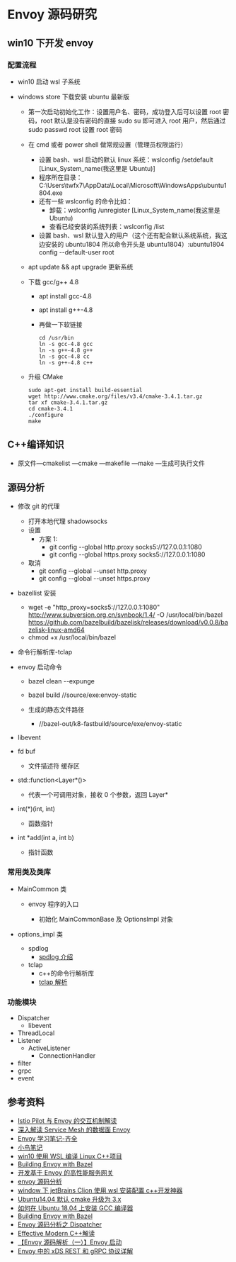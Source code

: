 # Envoy 源码研究

## win10 下开发 envoy

### 配置流程

- win10 启动 wsl 子系统
- windows store 下载安装 ubuntu 最新版

  - 第一次启动初始化工作：设置用户名、密码，成功登入后可以设置 root 密码，root 默认是没有密码的直接 sudo su 即可进入 root 用户，然后通过 sudo passwd root 设置 root 密码
  - 在 cmd 或者 power shell 做常规设置（管理员权限运行）

    - 设置 bash、wsl 启动的默认 linux 系统：wslconfig /setdefault [Linux_System_name(我这里是 Ubuntu)]
    - 程序所在目录：C:\Users\twfx7\AppData\Local\Microsoft\WindowsApps\ubuntu1804.exe
    - 还有一些 wslconfig 的命令比如：
      - 卸载：wslconfig /unregister [Linux_System_name(我这里是 Ubuntu)
      - 查看已经安装的系统列表：wslconfig /list
    - 设置 bash、wsl 默认登入的用户（这个还有配合默认系统系统，我这边安装的 ubuntu1804 所以命令开头是 ubuntu1804）:ubuntu1804 config --default-user root

  - apt update && apt upgrade 更新系统
  - 下载 gcc/g++ 4.8

    - apt install gcc-4.8
    - apt install g++-4.8
    - 再做一下软链接

      ```软链接
      cd /usr/bin
      ln -s gcc-4.8 gcc
      ln -s g++-4.8 g++
      ln -s gcc-4.8 cc
      ln -s g++-4.8 c++
      ```

  - 升级 CMake

    ```升级CMake
    sudo apt-get install build-essential
    wget http://www.cmake.org/files/v3.4/cmake-3.4.1.tar.gz
    tar xf cmake-3.4.1.tar.gz
    cd cmake-3.4.1
    ./configure
    make
    ```

## C++编译知识

- 原文件—cmakelist —cmake —makefile —make —生成可执行文件

## 源码分析

- 修改 git 的代理

  - 打开本地代理 shadowsocks
  - 设置
    - 方案 1:
      - git config --global http.proxy socks5://127.0.0.1:1080
      - git config --global https.proxy socks5://127.0.0.1:1080
  - 取消
    - git config --global --unset http.proxy
    - git config --global --unset https.proxy

- bazellist 安装

  - wget -e "http_proxy=socks5://127.0.0.1:1080" http://www.subversion.org.cn/svnbook/1.4/ -O /usr/local/bin/bazel https://github.com/bazelbuild/bazelisk/releases/download/v0.0.8/bazelisk-linux-amd64
  - chmod +x /usr/local/bin/bazel

- 命令行解析库-tclap

- envoy 启动命令

  - bazel clean --expunge

  - bazel build //source/exe:envoy-static

  - 生成的静态文件路径
    - //bazel-out/k8-fastbuild/source/exe/envoy-static

- libevent

- fd buf

  - 文件描述符 缓存区

- std::function<Layer\*()>

  - 代表一个可调用对象，接收 0 个参数，返回 Layer\*

- int(\*)(int, int)

  - 函数指针

- int \*add(int a, int b)

  - 指针函数

### 常用类及类库

- MainCommon 类

  - envoy 程序的入口

    - 初始化 MainCommonBase 及 OptionsImpl 对象

- options_impl 类
  - spdlog
    - [spdlog 介绍](https://visualgmq.github.io/2019/08/09/%E5%8D%81%E5%88%86%E5%A5%BD%E7%94%A8%E7%9A%84spdlog%E6%97%A5%E5%BF%97%E5%BA%93/)
  - tclap
    - c++的命令行解析库
    - [tclap 解析](http://tclap.sourceforge.net/)

### 功能模块

- Dispatcher
  - libevent
- ThreadLocal
- Listener
  - ActiveListener
    - ConnectionHandler
- filter
- grpc
- event

## 参考资料

- [Istio Pilot 与 Envoy 的交互机制解读](https://blog.gmem.cc/interaction-between-istio-pilot-and-envoy)
- [深入解读 Service Mesh 的数据面 Envoy](https://sq.163yun.com/blog/article/213361303062011904?utm_source=tuicool&utm_medium=referral)
- [Envoy 学习笔记-齐全](https://blog.gmem.cc/envoy-study-note)
- [小鸟笔记](https://www.lijiaocn.com/soft/envoy/)
- [win10 使用 WSL 编译 Linux C++项目](https://cloud.tencent.com/developer/article/1360467)
- [Building Envoy with Bazel](https://github.com/envoyproxy/envoy/blob/master/bazel/README.md#installing-bazelisk-as-bazel)
- [开发基于 Envoy 的高性能服务网关](http://wweir.cc/post/%E5%BC%80%E5%8F%91%E5%9F%BA%E4%BA%8E-envoy-%E7%9A%84%E9%AB%98%E6%80%A7%E8%83%BD%E6%9C%8D%E5%8A%A1%E7%BD%91%E5%85%B3/)
- [envoy 源码分析](https://www.cnblogs.com/mathli/tag/envoy%E6%BA%90%E7%A0%81%E5%88%86%E6%9E%90/)
- [window 下 jetBrains Clion 使用 wsl 安装配置 c++开发神器](https://blog.csdn.net/u010606602/article/details/80782650)
- [Ubuntu14.04 默认 cmake 升级为 3.x](http://www.mamicode.com/info-detail-2197817.html)
- [如何在 Ubuntu 18.04 上安装 GCC 编译器](https://www.linuxidc.com/Linux/2019-06/159059.htm)
- [Building Envoy with Bazel](https://github.com/envoyproxy/envoy/blob/master/bazel/README.md#quick-start-bazel-build-for-developers)
- [Envoy 源码分析之 Dispatcher](https://blog.csdn.net/zhangyifei216/article/details/83651131)
- [Effective Modern C++解读](https://blog.csdn.net/zhangyifei216/article/category/9266963/2)
- [【Envoy 源码解析（一）】Envoy 启动](https://blog.csdn.net/surlymo/article/details/82191875)
- [Envoy 中的 xDS REST 和 gRPC 协议详解](https://juejin.im/post/5baedb6f5188255c38536f58)
